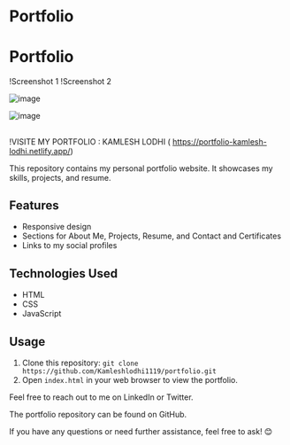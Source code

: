# Portfolio
# Portfolio

!Screenshot 1
!Screenshot 2



![image]((https://portfolio-kamlesh-lodhi.netlify.app/)[https://github.com/Kamleshlodhi1119/portfolio/assets/111336085/96c3e837-4b05-451b-8d0b-c789ffa00962])

![image]([https://github.com/Kamleshlodhi1119/portfolio/assets/111336085/609d7f58-d563-4054-b2e2-b2859f2727f3](https://portfolio-kamlesh-lodhi.netlify.app/))


## 

!VISITE MY PORTFOLIO : KAMLESH LODHI ( https://portfolio-kamlesh-lodhi.netlify.app/)

This repository contains my personal portfolio website. It showcases my skills, projects, and resume.

## Features
- Responsive design
- Sections for About Me, Projects, Resume, and Contact and Certificates
- Links to my social profiles

## Technologies Used
- HTML
- CSS
- JavaScript

## Usage
1. Clone this repository: `git clone https://github.com/Kamleshlodhi1119/portfolio.git`
2. Open `index.html` in your web browser to view the portfolio.

Feel free to reach out to me on LinkedIn or Twitter.

The portfolio repository can be found on GitHub.

If you have any questions or need further assistance, feel free to ask! 😊
